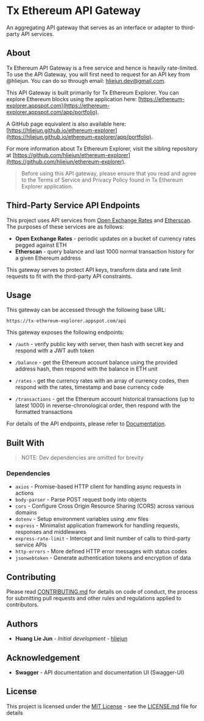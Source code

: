 <!-- This README.md template is adapted from PurpleBooth's GitHub Gist https://gist.github.com/PurpleBooth/109311bb0361f32d87a2 -->

# Tx Ethereum API Gateway

An aggregating API gateway that serves as an interface or adapter to third-party API services.

## About

Tx Ethereum API Gateway is a free service and hence is heavily rate-limited. To use the API Gateway, you will first need to request for an API key from @hliejun. You can do so through email: hliejun.dev@gmail.com.

This API Gateway is built primarily for Tx Ethereum Explorer. You can explore Ethereum blocks using the application here: [https://ethereum-explorer.appspot.com](https://ethereum-explorer.appspot.com/app/portfolio).

A GitHub page equivalent is also available here: [https://hliejun.github.io/ethereum-explorer](https://hliejun.github.io/ethereum-explorer/app/portfolio).

For more information about Tx Ethereum Explorer, visit the sibling repository at [https://github.com/hliejun/ethereum-explorer](https://github.com/hliejun/ethereum-explorer).

> Before using this API gateway, please ensure that you read and agree to the Terms of Service and Privacy Policy found in Tx Ethereum Explorer application.

## Third-Party Service API Endpoints

This project uses API services from [Open Exchange Rates](https://openexchangerates.org/about) and [Etherscan](https://etherscan.io/apis). The purposes of these services are as follows:

- **Open Exchange Rates** - periodic updates on a bucket of currency rates pegged against ETH
- **Etherscan** - query balance and last 1000 normal transaction history for a given Ethereum address

This gateway serves to protect API keys, transform data and rate limit requests to fit with the third-party API constraints.

## Usage

This gateway can be accessed through the following base URL:

```
https://tx-ethereum-explorer.appspot.com/api
```

This gateway exposes the following endpoints:

- `/auth` - verify public key with server, then hash with secret key and respond with a JWT auth token

* `/balance` - get the Ethereum account balance using the provided address hash, then respond with the balance in ETH unit

- `/rates` - get the currency rates with an array of currency codes, then respond with the rates, timestamp and base currency code

* `/transactions` - get the Ethereum account historical transactions (up to latest 1000) in reverse-chronological order, then respond with the formatted transactions

For details of the API endpoints, please refer to [Documentation](https://hliejun.github.io/ethereum-gateway).

## Built With

> NOTE: Dev dependencies are omitted for brevity

### Dependencies

- `axios` - Promise-based HTTP client for handling async requests in actions
- `body-parser` - Parse POST request body into objects
- `cors` - Configure Cross Origin Resource Sharing (CORS) across various domains
- `dotenv` - Setup environment variables using .env files
- `express` - Minimalist application framework for handling requests, responses and middlewares
- `express-rate-limit` - Intercept and limit number of calls to third-party service APIs
- `http-errors` - More defined HTTP error messages with status codes
- `jsonwebtoken` - Generate authentication tokens and encryption of data

## Contributing

Please read [CONTRIBUTING.md](CONTRIBUTING.md) for details on code of conduct, the process for submitting pull requests and other rules and regulations applied to contributors.

## Authors

- **Huang Lie Jun** - _Initial development_ - [hliejun](https://hliejun.github.io)

## Acknowledgement

- **Swagger** - API documentation and documentation UI (Swagger-UI)

## License

This project is licensed under the [MIT License](https://choosealicense.com/licenses/mit/) - see the [LICENSE.md](LICENSE.md) file for details
